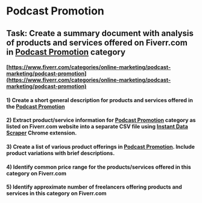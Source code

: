 # Podcast Promotion
## Task: Create a summary document with analysis of products and services offered on Fiverr.com in [Podcast Promotion](https://www.fiverr.com/categories/online-marketing/podcast-marketing/podcast-promotion) category
#### [https://www.fiverr.com/categories/online-marketing/podcast-marketing/podcast-promotion](https://www.fiverr.com/categories/online-marketing/podcast-marketing/podcast-promotion)
#### 1) Create a short general description for products and services offered in the [Podcast Promotion](https://www.fiverr.com/categories/online-marketing/podcast-marketing/podcast-promotion)
#### 2) Extract product/service information for [Podcast Promotion](https://www.fiverr.com/categories/online-marketing/podcast-marketing/podcast-promotion) category as listed on Fiverr.com website into a separate CSV file using [Instant Data Scraper](https://chrome.google.com/webstore/detail/instant-data-scraper/ofaokhiedipichpaobibbnahnkdoiiah) Chrome extension.
#### 3) Create a list of various product offerings in [Podcast Promotion](https://www.fiverr.com/categories/online-marketing/podcast-marketing/podcast-promotion). Include product variations with brief descriptions.
#### 4) Identify common price range for the products/services offered in this category on Fiverr.com
#### 5) Identify approximate number of freelancers offering products and services in this category on Fiverr.com
